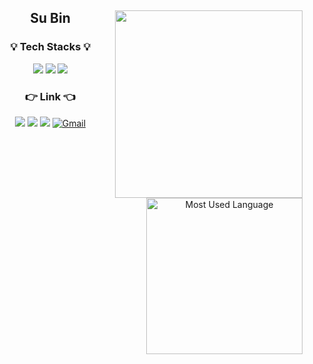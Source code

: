 <div align="center">

  <img align="right" src="https://github-readme-stats.vercel.app/api?username=suziebelle003" width="300px" />

## Su Bin

### 💡 Tech Stacks 💡

  <img src="https://img.shields.io/badge/JavaScript-F7DF1E?style=flat-square&logo=JavaScript&logoColor=white" />
  <img src="https://img.shields.io/badge/React-61DAFB?style=flat-square&logo=React&logoColor=white" />
  <img src="https://img.shields.io/badge/TypeScript-3178C6?style=flat-square&logo=TypeScript&logoColor=white" />
  

  <br>

</div>

<div align="center">

  <img align="right" alt="Most Used Language" src="https://github-readme-stats.vercel.app/api/top-langs/?username=suziebelle003&layout=compact" width="250" />

### 👉 Link 👈

<a href="https://github.com/suziebelle003" target="_blank"><img src="https://img.shields.io/badge/TIL-ffff00?style=flat-square&logo=Github&logoColor=white"  /></a>
<a href="https://github.com/suziebelle003" target="_blank"><img src="https://img.shields.io/badge/Github-ffff?style=flat-square&logo=Github&logoColor=white"  /></a>
<a href="#" target="_blank"><img src="https://img.shields.io/badge/Blog-ff5722?style=flat-square&logo=Blogger&logoColor=white"  /></a>
<a href="mailto:imsubin003@gmail.com" target="_blank"><img src="https://img.shields.io/badge/Gmail-D14836?style=flat-square&logo=gmail&logoColor=white"  alt="Gmail" /></a>

</div>
<!-- <img alt="github-readme-streak-stats" align="right" src="https://github-readme-streak-stats.herokuapp.com/?user=suziebelle003i&theme=tokyonight" width="300px" /> -->






